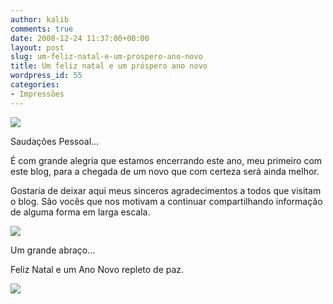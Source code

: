 ```yaml
---
author: kalib
comments: true
date: 2008-12-24 11:37:00+00:00
layout: post
slug: um-feliz-natal-e-um-prospero-ano-novo
title: Um feliz natal e um próspero ano novo
wordpress_id: 55
categories:
- Impressões
---
```


![](http://tux.crystalxp.net/png/xanderrun-tux-christmas-7936.png)




Saudações Pessoal...




É com grande alegria que estamos encerrando este ano, meu primeiro com este blog, para a chegada de um novo que com certeza será ainda melhor.




Gostaria de deixar aqui meus sinceros agradecimentos a todos que visitam o blog. São vocês que nos motivam a continuar compartilhando informação de alguma forma em larga escala.




![](http://3.bp.blogspot.com/_5kfJplBiYy0/SVIfrq4ILZI/AAAAAAAAAL0/gdEWmVOCATk/s320/stella_email_back.jpg)




Um grande abraço...




Feliz Natal e um Ano Novo repleto de paz.




[![](http://img376.imageshack.us/img376/8000/userbar635980sd7.gif)](http://img376.imageshack.us/img376/8000/userbar635980sd7.gif)



